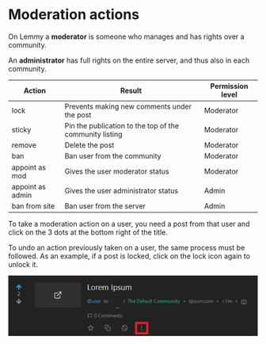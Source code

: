 # Moderation actions

On Lemmy a **moderator** is someone who manages and has rights over a community.

An **administrator** has full rights on the entire server, and thus also in each community.

| Action | Result | Permission level |
| --- | --- | --- |
| lock | Prevents making new comments under the post | Moderator |
| sticky | Pin the publication to the top of the community listing | Moderator |
| remove | Delete the post | Moderator |
| ban | Ban user from the community | Moderator |
| appoint as mod | Gives the user moderator status | Moderator |
| appoint as admin | Gives the user administrator status | Admin |
| ban from site | Ban user from the server | Admin |

To take a moderation action on a user, you need a post from that user and click on the 3 dots at the bottom right of the title.

To undo an action previously taken on a user, the same process must be followed. As an example, if a post is locked, click on the lock icon again to unlock it.

![more_button.png](more_button.png)
